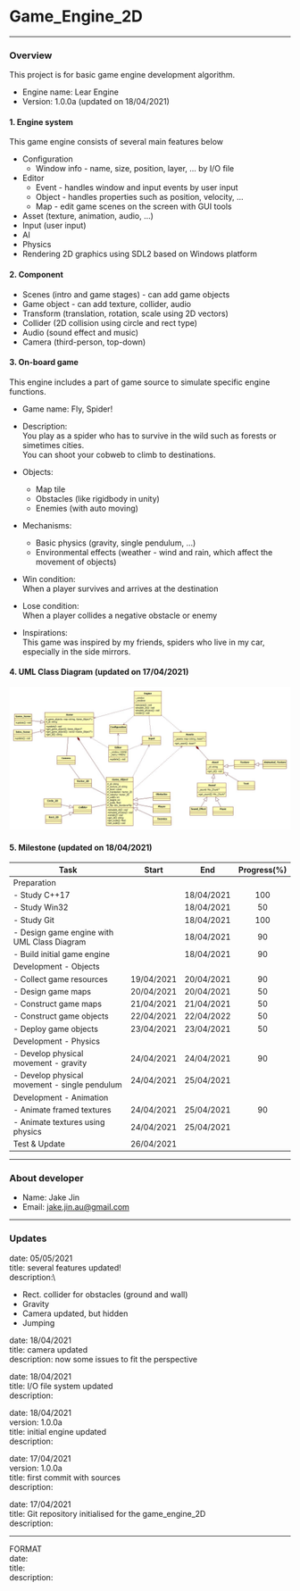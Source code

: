 # Game_Engine_2D
---
### Overview
This project is for basic game engine development algorithm.
- Engine name: Lear Engine
- Version: 1.0.0a (updated on 18/04/2021)

#### 1. Engine system
This game engine consists of several main features below

- Configuration
  - Window info - name, size, position, layer, ... by I/O file
- Editor
  - Event - handles window and input events by user input
  - Object - handles properties such as position, velocity, ...
  - Map - edit game scenes on the screen with GUI tools
- Asset (texture, animation, audio, ...)
- Input (user input)
- AI
- Physics
- Rendering 2D graphics using SDL2 based on Windows platform  

#### 2. Component
- Scenes (intro and game stages) - can add game objects
- Game object - can add texture, collider, audio
- Transform (translation, rotation, scale using 2D vectors)
- Collider (2D collision using circle and rect type)
- Audio (sound effect and music)
- Camera (third-person, top-down)

#### 3. On-board game
This engine includes a part of game source to simulate specific engine functions.

- Game name: Fly, Spider!
- Description:\
You play as a spider who has to survive in the wild such as forests or simetimes cities.\
You can shoot your cobweb to climb to destinations.
- Objects:
  - Map tile
  - Obstacles (like rigidbody in unity)
  - Enemies (with auto moving)
- Mechanisms:
  - Basic physics (gravity, single pendulum, ...)
  - Environmental effects (weather - wind and rain, which affect the movement of objects)
- Win condition:\
When a player survives and arrives at the destination
- Lose condition:\
When a player collides a negative obstacle or enemy

- Inspirations:\
This game was inspired by my friends, spiders who live in my car, especially in the side mirrors.
#### 4. UML Class Diagram (updated on 17/04/2021)
![UML Class Diagram](https://github.com/Jake-Jin-AU/Game_Engine_2D/blob/main/Documents/class_diagram.jpg)

#### 5. Milestone (updated on 18/04/2021)
| Task | Start | End | Progress(%) |
| --- | --- | --- | :---: |
| Preparation |
| - Study C++17 | | 18/04/2021 | 100 |
| - Study Win32 | | 18/04/2021 | 50 |
| - Study Git | | 18/04/2021 | 100 |
| - Design game engine with UML Class Diagram | | 18/04/2021 | 90 |
| - Build initial game engine | | 18/04/2021 | 90 |
| Development - Objects |
| - Collect game resources | 19/04/2021 | 20/04/2021 | 90 |
| - Design game maps | 20/04/2021 | 20/04/2021 | 50 |
| - Construct game maps | 21/04/2021 | 21/04/2021 | 50 |
| - Construct game objects | 22/04/2021 | 22/04/2022 | 50 |
| - Deploy game objects | 23/04/2021 | 23/04/2021 | 50 |
| Development - Physics |
| - Develop physical movement - gravity | 24/04/2021 | 24/04/2021 | 90 |
| - Develop physical movement - single pendulum | 24/04/2021 | 25/04/2021 | |
| Development - Animation |
| - Animate framed textures | 24/04/2021 | 25/04/2021 | 90 |
| - Animate textures using physics | 24/04/2021 | 25/04/2021 | |
| Test & Update | 26/04/2021 | | |

---
### About developer
- Name: Jake Jin
- Email: jake.jin.au@gmail.com

---
### Updates
date: 05/05/2021\
title: several features updated!\
description:\
- Rect. collider for obstacles (ground and wall)
- Gravity
- Camera updated, but hidden
- Jumping

date: 18/04/2021\
title: camera updated\
description: now some issues to fit the perspective

date: 18/04/2021\
title: I/O file system updated\
description:

date: 18/04/2021\
version: 1.0.0a\
title: initial engine updated\
description:

date: 17/04/2021\
version: 1.0.0a\
title: first commit with sources\
description:

date: 17/04/2021\
title: Git repository initialised for the game_engine_2D\
description:

---
FORMAT\
date:\
title:\
description:
